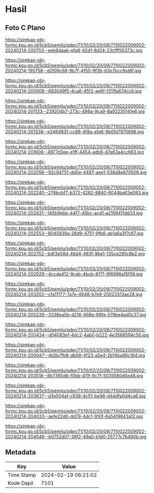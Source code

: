 # Hasil

## Foto C Plano

https://sirekap-obj-formc.kpu.go.id/5cb5/pemilu/pdpr/71/10/02/20/09/7110022009002-20240214-200703--eeb6daab-efa8-42d1-8d24-23cfff58373c.jpg

https://sirekap-obj-formc.kpu.go.id/5cb5/pemilu/pdpr/71/10/02/20/09/7110022009002-20240214-195758--d2f09c68-9b7f-4f50-9f3b-63e7bccfbd8f.jpg

https://sirekap-obj-formc.kpu.go.id/5cb5/pemilu/pdpr/71/10/02/20/09/7110022009002-20240214-200908--683049f5-4ca6-45f2-ae6f-f311fa674cc6.jpg

https://sirekap-obj-formc.kpu.go.id/5cb5/pemilu/pdpr/71/10/02/20/09/7110022009002-20240214-201133--229204b7-273c-486a-9ca9-8a92235141e6.jpg

https://sirekap-obj-formc.kpu.go.id/5cb5/pemilu/pdpr/71/10/02/20/09/7110022009002-20240214-201338--e3464831-cc88-4f8a-a1e6-9b0fd7970696.jpg

https://sirekap-obj-formc.kpu.go.id/5cb5/pemilu/pdpr/71/10/02/20/09/7110022009002-20240214-201608--4977d3ee-e1ff-4454-adb6-d7e63a4cc663.jpg

https://sirekap-obj-formc.kpu.go.id/5cb5/pemilu/pdpr/71/10/02/20/09/7110022009002-20240214-202056--92c94751-dd0e-4497-aee1-538d8e670506.jpg

https://sirekap-obj-formc.kpu.go.id/5cb5/pemilu/pdpr/71/10/02/20/09/7110022009002-20240214-202240--274bcbf7-b372-4282-8840-6044ba63e063.jpg

https://sirekap-obj-formc.kpu.go.id/5cb5/pemilu/pdpr/71/10/02/20/09/7110022009002-20240214-202431--145b9ebb-44f7-45bc-acd1-a2199411dd33.jpg

https://sirekap-obj-formc.kpu.go.id/5cb5/pemilu/pdpr/71/10/02/20/09/7110022009002-20240214-202553--8045939a-28d9-4751-9fb6-ab1a6a3f7c67.jpg

https://sirekap-obj-formc.kpu.go.id/5cb5/pemilu/pdpr/71/10/02/20/09/7110022009002-20240214-202752--bdf3e58d-46d4-463f-9be1-135ce285c8b2.jpg

https://sirekap-obj-formc.kpu.go.id/5cb5/pemilu/pdpr/71/10/02/20/09/7110022009002-20240214-202929--4ccda412-9cab-4bcb-8171-9f6996a15f59.jpg

https://sirekap-obj-formc.kpu.go.id/5cb5/pemilu/pdpr/71/10/02/20/09/7110022009002-20240214-203202--cfa11177-7a7e-4648-b7e9-25023313ae28.jpg

https://sirekap-obj-formc.kpu.go.id/5cb5/pemilu/pdpr/71/10/02/20/09/7110022009002-20240214-200239--3338ea5b-d216-468e-99fa-579be4ad0c37.jpg

https://sirekap-obj-formc.kpu.go.id/5cb5/pemilu/pdpr/71/10/02/20/09/7110022009002-20240214-200434--d04083ef-4dc2-4ab0-b222-4e3588594c50.jpg

https://sirekap-obj-formc.kpu.go.id/5cb5/pemilu/pdpr/71/10/02/20/09/7110022009002-20240214-200047--4b5b7fb8-db58-4f23-a5e4-2b14ba66c184.jpg

https://sirekap-obj-formc.kpu.go.id/5cb5/pemilu/pdpr/71/10/02/20/09/7110022009002-20240214-203518--8b7365d8-f0bb-411f-9c7f-5035580d0e48.jpg

https://sirekap-obj-formc.kpu.go.id/5cb5/pemilu/pdpr/71/10/02/20/09/7110022009002-20240214-203637--d3e504af-c938-4c51-be96-d4ddfa0d4ca6.jpg

https://sirekap-obj-formc.kpu.go.id/5cb5/pemilu/pdpr/71/10/02/20/09/7110022009002-20240214-204033--aefe22d0-dd79-4dc1-910f-6a5419843a12.jpg

https://sirekap-obj-formc.kpu.go.id/5cb5/pemilu/pdpr/71/10/02/20/09/7110022009002-20240214-204546--b0752d07-36f2-49a0-b1d0-25777c7b490b.jpg


## Metadata

| Key        | Value               |
| ---------- | ------------------- |
| Time Stamp | 2024-02-19 06:21:02 |
| Kode Dapil | 7101                |



